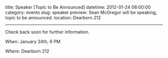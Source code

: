 title: Speaker [Topic to Be Announced]
datetime: 2012-01-24 06:00:00
category: events
slug: speaker
preview: Sean McGregor will be speaking, topic to be announced.
location: Dearborn 212

---

Check back soon for further information.

When: January 24th, 6 PM

Where: Dearborn 212
